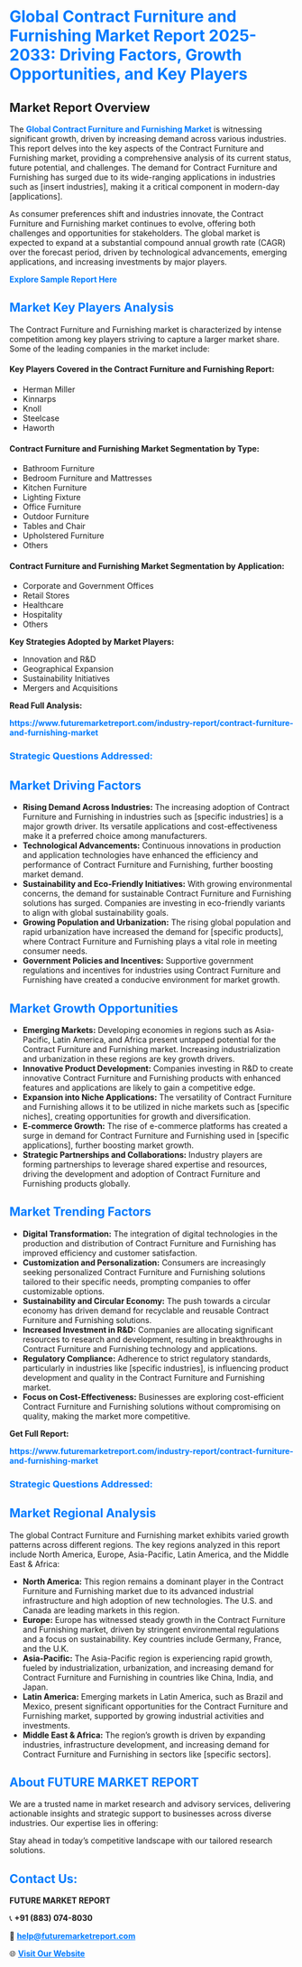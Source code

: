 <h1 style="color: #007BFF;">Global Contract Furniture and Furnishing Market Report 2025-2033: Driving Factors, Growth Opportunities, and Key Players</h1>

<section id="overview">
<h2>Market Report Overview</h2>
<p>The <a href="https://www.futuremarketreport.com/industry-report/contract-furniture-and-furnishing-market" style="color: #007BFF; text-decoration: none;"><strong>Global Contract Furniture and Furnishing Market</strong></a> is witnessing significant growth, driven by increasing demand across various industries. This report delves into the key aspects of the Contract Furniture and Furnishing market, providing a comprehensive analysis of its current status, future potential, and challenges. The demand for Contract Furniture and Furnishing has surged due to its wide-ranging applications in industries such as [insert industries], making it a critical component in modern-day [applications].</p>
<p>As consumer preferences shift and industries innovate, the Contract Furniture and Furnishing market continues to evolve, offering both challenges and opportunities for stakeholders. The global market is expected to expand at a substantial compound annual growth rate (CAGR) over the forecast period, driven by technological advancements, emerging applications, and increasing investments by major players.</p>
</section>

<section id="overview">
<p><a href="https://www.futuremarketreport.com/request-sample/reportId=51219" style="color: #007BFF; text-decoration: none;"><strong>Explore Sample Report Here</strong></a></p>
</section>

<section id="key-players">
<h2 style="color: #007BFF;">Market Key Players Analysis</h2>
<p>The Contract Furniture and Furnishing market is characterized by intense competition among key players striving to capture a larger market share. Some of the leading companies in the market include:</p>
<h4>Key Players Covered in the Contract Furniture and Furnishing Report:</h4>
<ul><li>Herman Miller</li><li>Kinnarps</li><li>Knoll</li><li>Steelcase</li><li>Haworth</li></ul>
<h4>Contract Furniture and Furnishing Market Segmentation by Type:</h4>
<ul><li>Bathroom Furniture</li><li>Bedroom Furniture and Mattresses</li><li>Kitchen Furniture</li><li>Lighting Fixture</li><li>Office Furniture</li><li>Outdoor Furniture</li><li>Tables and Chair</li><li>Upholstered Furniture</li><li>Others</li></ul>

<h4>Contract Furniture and Furnishing Market Segmentation by Application:</h4>
<ul><li>Corporate and Government Offices</li><li>Retail Stores</li><li>Healthcare</li><li>Hospitality</li><li>Others</li></ul>
<p><strong>Key Strategies Adopted by Market Players:</strong></p>
<ul>
<li>Innovation and R&D</li>
<li>Geographical Expansion</li>
<li>Sustainability Initiatives</li>
<li>Mergers and Acquisitions</li>
</ul>
</section>

<section>
<p><strong>Read Full Analysis: </strong></p><a href="https://www.futuremarketreport.com/industry-report/contract-furniture-and-furnishing-market" style="color: #007BFF; text-decoration: none;"><strong>https://www.futuremarketreport.com/industry-report/contract-furniture-and-furnishing-market</strong></a>
<h3 style="color: #007BFF;">Strategic Questions Addressed:</h3>
</section>

<section id="driving-factors">
<h2 style="color: #007BFF;">Market Driving Factors</h2>
<ul>
<li><strong>Rising Demand Across Industries:</strong> The increasing adoption of Contract Furniture and Furnishing in industries such as [specific industries] is a major growth driver. Its versatile applications and cost-effectiveness make it a preferred choice among manufacturers.</li>
<li><strong>Technological Advancements:</strong> Continuous innovations in production and application technologies have enhanced the efficiency and performance of Contract Furniture and Furnishing, further boosting market demand.</li>
<li><strong>Sustainability and Eco-Friendly Initiatives:</strong> With growing environmental concerns, the demand for sustainable Contract Furniture and Furnishing solutions has surged. Companies are investing in eco-friendly variants to align with global sustainability goals.</li>
<li><strong>Growing Population and Urbanization:</strong> The rising global population and rapid urbanization have increased the demand for [specific products], where Contract Furniture and Furnishing plays a vital role in meeting consumer needs.</li>
<li><strong>Government Policies and Incentives:</strong> Supportive government regulations and incentives for industries using Contract Furniture and Furnishing have created a conducive environment for market growth.</li>
</ul>
</section>

<section id="growth-opportunities">
<h2 style="color: #007BFF;">Market Growth Opportunities</h2>
<ul>
<li><strong>Emerging Markets:</strong> Developing economies in regions such as Asia-Pacific, Latin America, and Africa present untapped potential for the Contract Furniture and Furnishing market. Increasing industrialization and urbanization in these regions are key growth drivers.</li>
<li><strong>Innovative Product Development:</strong> Companies investing in R&D to create innovative Contract Furniture and Furnishing products with enhanced features and applications are likely to gain a competitive edge.</li>
<li><strong>Expansion into Niche Applications:</strong> The versatility of Contract Furniture and Furnishing allows it to be utilized in niche markets such as [specific niches], creating opportunities for growth and diversification.</li>
<li><strong>E-commerce Growth:</strong> The rise of e-commerce platforms has created a surge in demand for Contract Furniture and Furnishing used in [specific applications], further boosting market growth.</li>
<li><strong>Strategic Partnerships and Collaborations:</strong> Industry players are forming partnerships to leverage shared expertise and resources, driving the development and adoption of Contract Furniture and Furnishing products globally.</li>
</ul>
</section>

<section id="trending-factors">
<h2 style="color: #007BFF;">Market Trending Factors</h2>
<ul>
<li><strong>Digital Transformation:</strong> The integration of digital technologies in the production and distribution of Contract Furniture and Furnishing has improved efficiency and customer satisfaction.</li>
<li><strong>Customization and Personalization:</strong> Consumers are increasingly seeking personalized Contract Furniture and Furnishing solutions tailored to their specific needs, prompting companies to offer customizable options.</li>
<li><strong>Sustainability and Circular Economy:</strong> The push towards a circular economy has driven demand for recyclable and reusable Contract Furniture and Furnishing solutions.</li>
<li><strong>Increased Investment in R&D:</strong> Companies are allocating significant resources to research and development, resulting in breakthroughs in Contract Furniture and Furnishing technology and applications.</li>
<li><strong>Regulatory Compliance:</strong> Adherence to strict regulatory standards, particularly in industries like [specific industries], is influencing product development and quality in the Contract Furniture and Furnishing market.</li>
<li><strong>Focus on Cost-Effectiveness:</strong> Businesses are exploring cost-efficient Contract Furniture and Furnishing solutions without compromising on quality, making the market more competitive.</li>
</ul>
</section>

<section>
<p><strong>Get Full Report: </strong></p><a href="https://www.futuremarketreport.com/industry-report/contract-furniture-and-furnishing-market" style="color: #007BFF; text-decoration: none;"><strong>https://www.futuremarketreport.com/industry-report/contract-furniture-and-furnishing-market</strong></a>
<h3 style="color: #007BFF;">Strategic Questions Addressed:</h3>
</section>


<section id="regional-analysis">
<h2 style="color: #007BFF;">Market Regional Analysis</h2>
<p>The global Contract Furniture and Furnishing market exhibits varied growth patterns across different regions. The key regions analyzed in this report include North America, Europe, Asia-Pacific, Latin America, and the Middle East & Africa:</p>
<ul>
<li><strong>North America:</strong> This region remains a dominant player in the Contract Furniture and Furnishing market due to its advanced industrial infrastructure and high adoption of new technologies. The U.S. and Canada are leading markets in this region.</li>
<li><strong>Europe:</strong> Europe has witnessed steady growth in the Contract Furniture and Furnishing market, driven by stringent environmental regulations and a focus on sustainability. Key countries include Germany, France, and the U.K.</li>
<li><strong>Asia-Pacific:</strong> The Asia-Pacific region is experiencing rapid growth, fueled by industrialization, urbanization, and increasing demand for Contract Furniture and Furnishing in countries like China, India, and Japan.</li>
<li><strong>Latin America:</strong> Emerging markets in Latin America, such as Brazil and Mexico, present significant opportunities for the Contract Furniture and Furnishing market, supported by growing industrial activities and investments.</li>
<li><strong>Middle East & Africa:</strong> The region’s growth is driven by expanding industries, infrastructure development, and increasing demand for Contract Furniture and Furnishing in sectors like [specific sectors].</li>
</ul>
</section>

<footer>
<h2 style="color: #007BFF;">About FUTURE MARKET REPORT</h2>
<p>We are a trusted name in market research and advisory services, delivering actionable insights and strategic support to businesses across diverse industries. Our expertise lies in offering:</p>

<p>Stay ahead in today’s competitive landscape with our tailored research solutions.</p>

<h2 style="color: #007BFF;">Contact Us:</h2>
<p><strong>FUTURE MARKET REPORT</strong></p>
<p>📞 <strong>+91 (883) 074-8030</strong></p>
<p>📧 <strong><a href="mailto:help@futuremarketreport.com" style="color: #007BFF;">help@futuremarketreport.com</a></strong></p>
<p>🌐 <strong><a href="https://www.futuremarketreport.com/" style="color: #007BFF;">Visit Our Website</a></strong></p>
</footer>